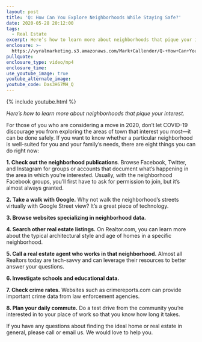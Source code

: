 ```yaml
---
layout: post
title: 'Q: How Can You Explore Neighborhoods While Staying Safe?'
date: 2020-05-28 20:12:00
tags:
  - Real Estate
excerpt: Here’s how to learn more about neighborhoods that pique your interest.
enclosure: >-
  https://vyralmarketing.s3.amazonaws.com/Mark+Callender/Q-+How+Can+You+Explore+Neighborhoods+While+Staying+Safe_.mp4
pullquote:
enclosure_type: video/mp4
enclosure_time:
use_youtube_image: true
youtube_alternate_image:
youtube_code: Das3H67MH_Q
---
```


{% include youtube.html %}

*Here’s how to learn more about neighborhoods that pique your interest.*

For those of you who are considering a move in 2020, don’t let COVID-19 discourage you from exploring the areas of town that interest you most—it can be done safely. If you want to know whether a particular neighborhood is well-suited for you and your family’s needs, there are eight things you can do right now:&nbsp;

**1\. Check out the neighborhood publications**. Browse Facebook, Twitter, and Instagram for groups or accounts that document what’s happening in the area in which you’re interested. Usually, with the neighborhood Facebook groups, you’ll first have to ask for permission to join, but it’s almost always granted.&nbsp;

**2\. Take a walk with Google.** Why not walk the neighborhood’s streets virtually with Google Street view? It’s a great piece of technology.&nbsp;

**3\. Browse websites specializing in neighborhood data.&nbsp;**

**4\. Search other real estate listings.** On Realtor.com, you can learn more about the typical architectural style and age of homes in a specific neighborhood.&nbsp;

**5\. Call a real estate agent who works in that neighborhood.** Almost all Realtors today are tech-savvy and can leverage their resources to better answer your questions.&nbsp;

**6\. Investigate schools and educational data.&nbsp;**

**7\. Check crime rates.** Websites such as crimereports.com can provide important crime data from law enforcement agencies.&nbsp;

**8\. Plan your daily commute.** Do a test drive from the community you’re interested in to your place of work so that you know how long it takes.

If you have any questions about finding the ideal home or real estate in general, please call or email us. We would love to help you.